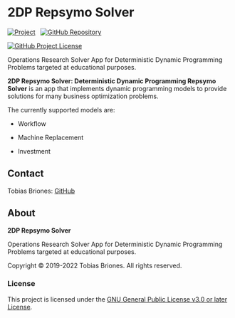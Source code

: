 # 2DP Repsymo Solver

[![Project](https://raw.githubusercontent.com/repsymo/2dp-repsymo-solver/static/badge.svg)](https://repsymo.com)
&nbsp;
[![GitHub Repository](https://img.shields.io/static/v1?label=GITHUB&message=REPOSITORY&labelColor=555&color=0277bd&style=for-the-badge&logo=GITHUB)](https://github.com/repsymo/2dp-repsymo-solver)

[![GitHub Project License](https://img.shields.io/github/license/repsymo/2dp-repsymo-solver.svg?style=flat-square)](https://github.com/repsymo/2dp-repsymo-solver/blob/main/LICENSE)

Operations Research Solver App for Deterministic Dynamic Programming Problems
targeted at educational purposes.

**2DP Repsymo Solver: Deterministic Dynamic Programming Repsymo Solver** is an
app that implements dynamic programming models to provide solutions for many
business optimization problems.

The currently supported models are:

- Workflow

- Machine Replacement

- Investment

## Contact

Tobias Briones: [GitHub](https://github.com/tobiasbriones)

## About

**2DP Repsymo Solver**

Operations Research Solver App for Deterministic Dynamic Programming Problems
targeted at educational purposes.

Copyright © 2019-2022 Tobias Briones. All rights reserved.

### License

This project is licensed under
the [GNU General Public License v3.0 or later License](LICENSE).
